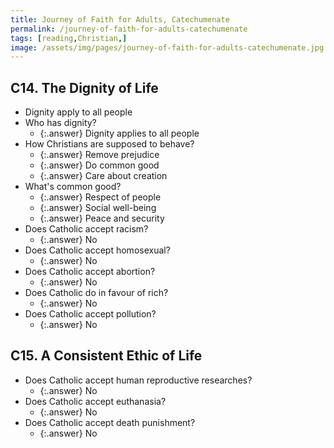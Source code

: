 ```yaml
---
title: Journey of Faith for Adults, Catechumenate
permalink: /journey-of-faith-for-adults-catechumenate
tags: [reading,Christian,]
image: /assets/img/pages/journey-of-faith-for-adults-catechumenate.jpg
---
```


## C14. The Dignity of Life

* Dignity apply to all people
* Who has dignity?
  * {:.answer} Dignity applies to all people
* How Christians are supposed to behave?
  * {:.answer} Remove prejudice
  * {:.answer} Do common good
  * {:.answer} Care about creation
* What's common good?
  * {:.answer} Respect of people
  * {:.answer} Social well-being
  * {:.answer} Peace and security
* Does Catholic accept racism?
  * {:.answer} No
* Does Catholic accept homosexual?
  * {:.answer} No
* Does Catholic accept abortion?
  * {:.answer} No
* Does Catholic do in favour of rich?
  * {:.answer} No
* Does Catholic accept pollution?
  * {:.answer} No
  
## C15. A Consistent Ethic of Life

* Does Catholic accept human reproductive researches?
  * {:.answer} No
* Does Catholic accept euthanasia?
  * {:.answer} No
* Does Catholic accept death punishment?
  * {:.answer} No